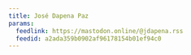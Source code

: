 ```yaml
---
title: José Dapena Paz
params:
  feedlink: https://mastodon.online/@jdapena.rss
  feedid: a2ada359b0902af96178154b01ef94c0
---
```

